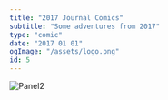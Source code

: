 ```yaml
---
title: "2017 Journal Comics"
subtitle: "Some adventures from 2017"
type: "comic"
date: "2017 01 01"
ogImage: "/assets/logo.png"
id: 5
---
```


![Panel2](../../../images/japan2017/2017-japantravel-03.jpg)